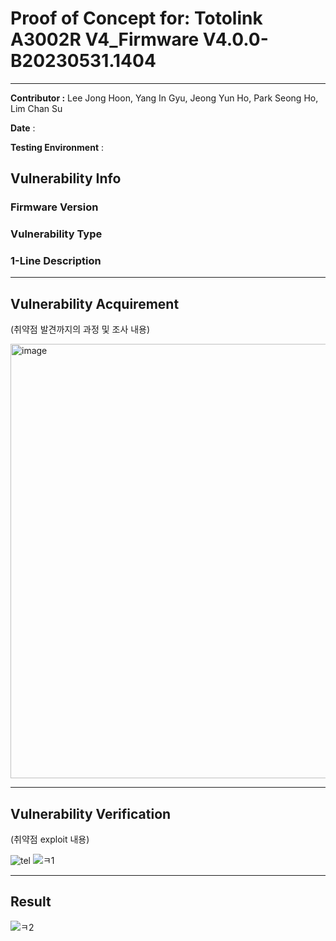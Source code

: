 # Proof of Concept for: **Totolink A3002R V4_Firmware V4.0.0-B20230531.1404**

---

**Contributor :** Lee Jong Hoon, Yang In Gyu, Jeong Yun Ho, Park Seong Ho, Lim Chan Su

**Date** : 

**Testing Environment** : 

## Vulnerability Info

### Firmware Version

### Vulnerability Type

### 1-Line Description

---

## Vulnerability Acquirement

(취약점 발견까지의 과정 및 조사 내용)

<img width="695" alt="image" src="https://github.com/user-attachments/assets/8049780a-dfe4-49ec-a674-185093a55760" />



---

## Vulnerability Verification

(취약점 exploit 내용)

![tel](https://github.com/user-attachments/assets/1babdd14-d435-42e4-b639-63df27eb83cb)
![ㅋ1](https://github.com/user-attachments/assets/aadbf590-93b4-41ce-a654-d345b82b4876)

---

## Result

![ㅋ2](https://github.com/user-attachments/assets/cfc807a4-b302-46de-a7e1-82aaa49a950a)
